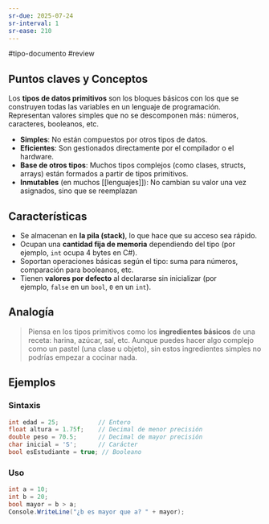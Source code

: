 ```yaml
---
sr-due: 2025-07-24
sr-interval: 1
sr-ease: 210
---
```


#tipo-documento #review  

## Puntos claves y Conceptos
Los **tipos de datos primitivos** son los bloques básicos con los que se construyen todas las variables en un lenguaje de programación. Representan valores simples que no se descomponen más: números, caracteres, booleanos, etc.
- **Simples**: No están compuestos por otros tipos de datos.
- **Eficientes**: Son gestionados directamente por el compilador o el hardware.
- **Base de otros tipos**: Muchos tipos complejos (como clases, structs, arrays) están formados a partir de tipos primitivos.
- **Inmutables** (en muchos [[lenguajes]]): No cambian su valor una vez asignados, sino que se reemplazan
## Características
- Se almacenan en **la pila (stack)**, lo que hace que su acceso sea rápido.
- Ocupan una **cantidad fija de memoria** dependiendo del tipo (por ejemplo, `int` ocupa 4 bytes en C#).
- Soportan operaciones básicas según el tipo: suma para números, comparación para booleanos, etc.
- Tienen **valores por defecto** al declararse sin inicializar (por ejemplo, `false` en un `bool`, `0` en un `int`).
## Analogía

> Piensa en los tipos primitivos como los **ingredientes básicos** de una receta: harina, azúcar, sal, etc. Aunque puedes hacer algo complejo como un pastel (una clase u objeto), sin estos ingredientes simples no podrías empezar a cocinar nada.
## Ejemplos
### Sintaxis
```c
int edad = 25;           // Entero
float altura = 1.75f;    // Decimal de menor precisión
double peso = 70.5;      // Decimal de mayor precisión
char inicial = 'S';      // Carácter
bool esEstudiante = true; // Booleano

```
### Uso
```c#
int a = 10;
int b = 20;
bool mayor = b > a;
Console.WriteLine("¿b es mayor que a? " + mayor);
```
